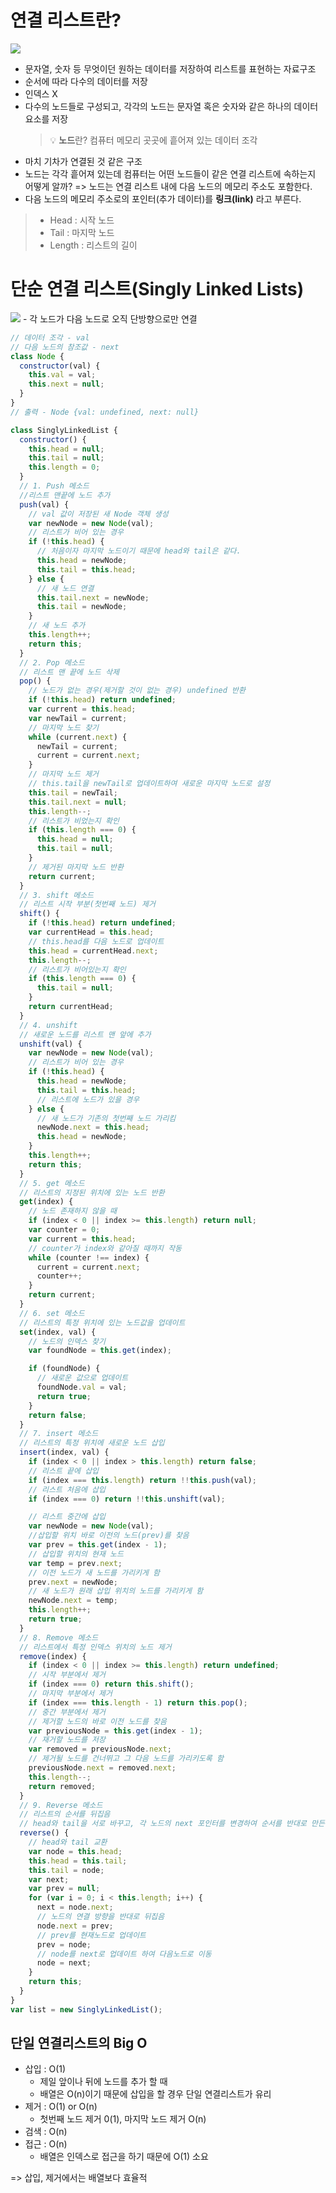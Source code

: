 # 연결 리스트란?

<img src="../images/연결 리스트.jpg">

- 문자열, 숫자 등 무엇이던 원하는 데이터를 저장하여 리스트를 표현하는 자료구조
- 순서에 따라 다수의 데이터를 저장
- 인덱스 X
- 다수의 노드들로 구성되고, 각각의 노드는 문자열 혹은 숫자와 같은 하나의 데이터 요소를 저장
  > 💡 **노드**란? 컴퓨터 메모리 곳곳에 흩어져 있는 데이터 조각
- 마치 기차가 연결된 것 같은 구조
- 노드는 각각 흩어져 있는데 컴퓨터는 어떤 노드들이 같은 연결 리스트에 속하는지 어떻게 알까? => 노드는 연결 리스트 내에 다음 노드의 메모리 주소도 포함한다.
- 다음 노드의 메모리 주소로의 포인터(추가 데이터)를 **링크(link)** 라고 부른다.

> - Head : 시작 노드
> - Tail : 마지막 노드
> - Length : 리스트의 길이

# 단순 연결 리스트(Singly Linked Lists)

<img src="https://velog.velcdn.com/images/sangbin2/post/8e39992e-9898-46ee-bc17-732363404983/image.png">
- 각 노드가 다음 노드로 오직 단방향으로만 연결

```javascript
// 데이터 조각 - val
// 다음 노드의 참조값 - next
class Node {
  constructor(val) {
    this.val = val;
    this.next = null;
  }
}
// 출력 - Node {val: undefined, next: null}

class SinglyLinkedList {
  constructor() {
    this.head = null;
    this.tail = null;
    this.length = 0;
  }
  // 1. Push 메소드
  //리스트 맨끝에 노드 추가
  push(val) {
    // val 값이 저장된 새 Node 객체 생성
    var newNode = new Node(val);
    // 리스트가 비어 있는 경우
    if (!this.head) {
      // 처음이자 마지막 노드이기 때문에 head와 tail은 같다.
      this.head = newNode;
      this.tail = this.head;
    } else {
      // 새 노드 연결
      this.tail.next = newNode;
      this.tail = newNode;
    }
    // 새 노드 추가
    this.length++;
    return this;
  }
  // 2. Pop 메소드
  // 리스트 맨 끝에 노드 삭제
  pop() {
    // 노드가 없는 경우(제거할 것이 없는 경우) undefined 반환
    if (!this.head) return undefined;
    var current = this.head;
    var newTail = current;
    // 마지막 노드 찾기
    while (current.next) {
      newTail = current;
      current = current.next;
    }
    // 마지막 노드 제거
    // this.tail을 newTail로 업데이트하여 새로운 마지막 노드로 설정
    this.tail = newTail;
    this.tail.next = null;
    this.length--;
    // 리스트가 비었는지 확인
    if (this.length === 0) {
      this.head = null;
      this.tail = null;
    }
    // 제거된 마지막 노드 반환
    return current;
  }
  // 3. shift 메소드
  // 리스트 시작 부분(첫번째 노드) 제거
  shift() {
    if (!this.head) return undefined;
    var currentHead = this.head;
    // this.head를 다음 노드로 업데이트
    this.head = currentHead.next;
    this.length--;
    // 리스트가 비어있는지 확인
    if (this.length === 0) {
      this.tail = null;
    }
    return currentHead;
  }
  // 4. unshift
  // 새로운 노드를 리스트 맨 앞에 추가
  unshift(val) {
    var newNode = new Node(val);
    // 리스트가 비어 있는 경우
    if (!this.head) {
      this.head = newNode;
      this.tail = this.head;
      // 리스트에 노드가 있을 경우
    } else {
      // 새 노드가 기존의 첫번째 노드 가리킴
      newNode.next = this.head;
      this.head = newNode;
    }
    this.length++;
    return this;
  }
  // 5. get 메소드
  // 리스트의 지정된 위치에 있는 노드 반환
  get(index) {
    // 노드 존재하지 않을 때
    if (index < 0 || index >= this.length) return null;
    var counter = 0;
    var current = this.head;
    // counter가 index와 같아질 때까지 작동
    while (counter !== index) {
      current = current.next;
      counter++;
    }
    return current;
  }
  // 6. set 메소드
  // 리스트의 특정 위치에 있는 노드값을 업데이트
  set(index, val) {
    // 노드의 인덱스 찾기
    var foundNode = this.get(index);

    if (foundNode) {
      // 새로운 값으로 업데이트
      foundNode.val = val;
      return true;
    }
    return false;
  }
  // 7. insert 메소드
  // 리스트의 특정 위치에 새로운 노드 삽입
  insert(index, val) {
    if (index < 0 || index > this.length) return false;
    // 리스트 끝에 삽입
    if (index === this.length) return !!this.push(val);
    // 리스트 처음에 삽입
    if (index === 0) return !!this.unshift(val);

    // 리스트 중간에 삽입
    var newNode = new Node(val);
    //삽입할 위치 바로 이전의 노드(prev)를 찾음
    var prev = this.get(index - 1);
    // 삽입할 위치의 현재 노드
    var temp = prev.next;
    // 이전 노드가 새 노드를 가리키게 함
    prev.next = newNode;
    // 새 노드가 원래 삽입 위치의 노드를 가리키게 함
    newNode.next = temp;
    this.length++;
    return true;
  }
  // 8. Remove 메소드
  // 리스트에서 특정 인덱스 위치의 노드 제거
  remove(index) {
    if (index < 0 || index >= this.length) return undefined;
    // 시작 부분에서 제거
    if (index === 0) return this.shift();
    // 마지막 부분에서 제거
    if (index === this.length - 1) return this.pop();
    // 중간 부분에서 제거
    // 제거할 노드의 바로 이전 노드를 찾음
    var previousNode = this.get(index - 1);
    // 재거할 노드를 저장
    var removed = previousNode.next;
    // 제거될 노드를 건너뛰고 그 다음 노드를 가리키도록 함
    previousNode.next = removed.next;
    this.length--;
    return removed;
  }
  // 9. Reverse 메소드
  // 리스트의 순서를 뒤집음
  // head와 tail을 서로 바꾸고, 각 노드의 next 포인터를 변경하여 순서를 반대로 만든다.
  reverse() {
    // head와 tail 교환
    var node = this.head;
    this.head = this.tail;
    this.tail = node;
    var next;
    var prev = null;
    for (var i = 0; i < this.length; i++) {
      next = node.next;
      // 노드의 연결 방향을 반대로 뒤집음
      node.next = prev;
      // prev를 현재노드로 업데이트
      prev = node;
      // node를 next로 업데이트 하여 다음노드로 이동
      node = next;
    }
    return this;
  }
}
var list = new SinglyLinkedList();
```

## 단일 연결리스트의 Big O

- 삽입 : O(1)
  - 제일 앞이나 뒤에 노드를 추가 할 때
  - 배열은 O(n)이기 때문에 삽입을 할 경우 단일 연결리스트가 유리
- 제거 : O(1) or O(n)
  - 첫번째 노드 제거 0(1), 마지막 노드 제거 O(n)
- 검색 : O(n)
- 접근 : O(n)
  - 배열은 인덱스로 접근을 하기 때문에 O(1) 소요

=> 삽입, 제거에서는 배열보다 효율적
